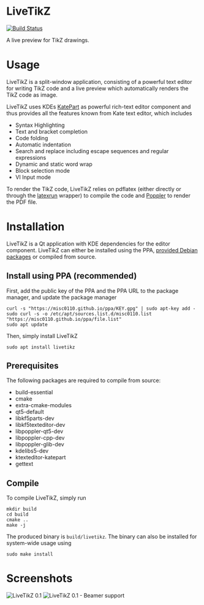 # LiveTikZ
[![Build Status](https://travis-ci.com/misc0110/LiveTikZ.svg?branch=master)](https://travis-ci.com/misc0110/LiveTikZ)

A live preview for TikZ drawings.

# Usage

LiveTikZ is a split-window application, consisting of a powerful text editor for writing TikZ code and a live preview which automatically renders the TikZ code as image. 

LiveTikZ uses KDEs [KatePart](https://kate-editor.org/about-katepart/) as powerful rich-text editor component and thus provides all the features known from Kate text editor, which includes

* Syntax Highlighting
* Text and bracket completion
* Code folding
* Automatic indentation
* Search and replace including escape sequences and regular expressions
* Dynamic and static word wrap
* Block selection mode
* VI Input mode

To render the TikZ code, LiveTikZ relies on pdflatex (either directly or through the [latexrun](https://github.com/aclements/latexrun) wrapper) to compile the code and [Poppler](https://github.com/danigm/poppler) to render the PDF file. 

# Installation

LiveTikZ is a Qt application with KDE dependencies for the editor component. LiveTikZ can either be installed using the PPA, [provided Debian packages](https://github.com/misc0110/LiveTikZ/tree/master/dist) or compiled from source. 

## Install using PPA (recommended)

First, add the public key of the PPA and the PPA URL to the package manager, and update the package manager

    curl -s "https://misc0110.github.io/ppa/KEY.gpg" | sudo apt-key add -
    sudo curl -s -o /etc/apt/sources.list.d/misc0110.list "https://misc0110.github.io/ppa/file.list"
    sudo apt update

Then, simply install LiveTikZ

    sudo apt install livetikz



## Prerequisites

The following packages are required to compile from source:

* build-essential
* cmake
* extra-cmake-modules
* qt5-default
* libkf5parts-dev
* libkf5texteditor-dev
* libpoppler-qt5-dev
* libpoppler-cpp-dev
* libpoppler-glib-dev
* kdelibs5-dev
* ktexteditor-katepart
* gettext

## Compile

To compile LiveTikZ, simply run

```
mkdir build
cd build
cmake ..
make -j
```

The produced binary is `build/livetikz`.
The binary can also be installed for system-wide usage using 
```
sudo make install
```

# Screenshots

![LiveTikZ 0.1](https://raw.github.com/misc0110/LiveTikZ/master/screenshots/livetikz_0.1.png)
![LiveTikZ 0.1 - Beamer support](https://raw.github.com/misc0110/LiveTikZ/master/screenshots/livetikz_0.1_multi.png)

